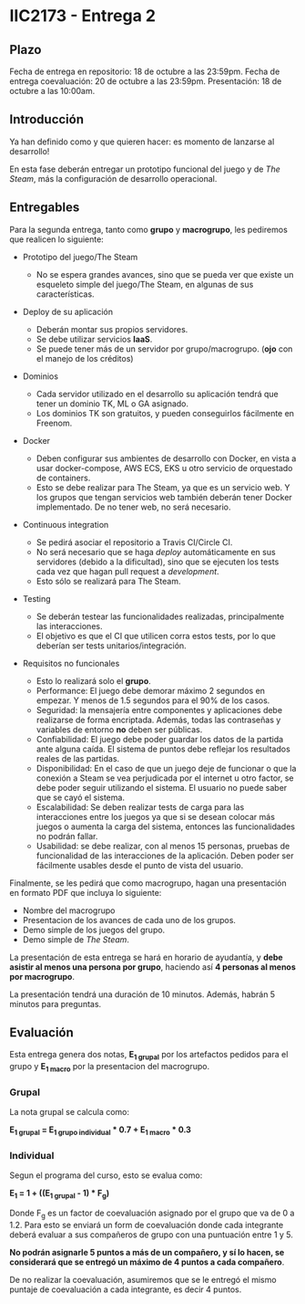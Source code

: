
# IIC2173 - Entrega 2

## Plazo

Fecha de entrega en repositorio: 18 de octubre a las 23:59pm.
Fecha de entrega coevaluación: 20 de octubre a las 23:59pm.
Presentación: 18 de octubre a las 10:00am.

## Introducción

Ya han definido como y que quieren hacer: es momento de lanzarse al desarrollo!

En esta fase deberán entregar un prototipo funcional del juego y de *The Steam*, más la configuración de desarrollo operacional.

## Entregables

Para la segunda entrega, tanto como **grupo** y **macrogrupo**, les pediremos que realicen lo siguiente:

- Prototipo del juego/The Steam
    - No se espera grandes avances, sino que se pueda ver que existe un esqueleto simple del juego/The Steam, en algunas de sus características.

- Deploy de su aplicación
    - Deberán montar sus propios servidores.
    - Se debe utilizar servicios **IaaS**.
    - Se puede tener más de un servidor por grupo/macrogrupo. (**ojo** con el manejo de los créditos)
- Dominios
    - Cada servidor utilizado en el desarrollo su aplicación tendrá que tener un dominio TK, ML o GA asignado.
    - Los dominios TK son gratuitos, y pueden conseguirlos fácilmente en Freenom.
- Docker
    - Deben configurar sus ambientes de desarrollo con Docker, en vista a usar docker-compose, AWS ECS, EKS u otro servicio de orquestado de containers.
    - Esto se debe realizar para The Steam, ya que es un servicio web. Y los grupos que tengan servicios web también deberán tener Docker implementado. De no tener web, no será necesario.
- Continuous integration
    - Se pedirá asociar el repositorio a Travis CI/Circle CI.
    - No será necesario que se haga *deploy* automáticamente en sus servidores (debido a la dificultad), sino que se ejecuten los tests cada vez que hagan pull request a _development_.
    - Esto sólo se realizará para The Steam.
- Testing
    - Se deberán testear las funcionalidades realizadas, principalmente las interacciones.
    - El objetivo es que el CI que utilicen corra estos tests, por lo que deberían ser tests unitarios/integración.
- Requisitos no funcionales
    - Esto lo realizará solo el **grupo**.
    - Performance: El juego debe demorar máximo 2 segundos en empezar. Y menos de 1.5 segundos para el 90% de los casos. 
    - Seguridad: la mensajería entre componentes y aplicaciones debe realizarse de forma encriptada. Además, todas las contraseñas y variables de entorno **no** deben ser públicas.
    - Confiabilidad: El juego debe poder guardar los datos de la partida ante alguna caída. El sistema de puntos debe reflejar los resultados reales de las partidas.
    - Disponibilidad: En el caso de que un juego deje de funcionar o que la conexión a Steam se vea perjudicada por el internet u otro factor, se debe poder seguir utilizando el sistema. El usuario no puede saber que se cayó el sistema.
    - Escalabilidad: Se deben realizar tests de carga para las interacciones entre los juegos ya que si se desean colocar más juegos o aumenta la carga del sistema, entonces las funcionalidades no podrán fallar. 
    - Usabilidad: se debe realizar, con al menos 15 personas, pruebas de funcionalidad de las interacciones de la aplicación. Deben poder ser fácilmente usables desde el punto de vista del usuario. 


Finalmente, se les pedirá que como macrogrupo, hagan una presentación en formato PDF que incluya lo siguiente:

- Nombre del macrogrupo
- Presentacion de los avances de cada uno de los grupos.
- Demo simple de los juegos del grupo.
- Demo simple de *The Steam*.


La presentación de esta entrega se hará en horario de ayudantía, y **debe asistir al menos una persona por grupo**, haciendo así **4 personas al menos por macrogrupo**.

La presentación tendrá una duración de 10 minutos. Además, habrán 5 minutos para preguntas.

## Evaluación

Esta entrega genera dos notas, **E<sub>1 grupal</sub>** por los artefactos pedidos para el grupo y **E<sub>1 macro</sub>** por la presentacion del macrogrupo.

### Grupal

La nota grupal se calcula como: 

**E<sub>1 grupal</sub> = E<sub>1 grupo individual</sub> * 0.7 + E<sub>1 macro</sub> * 0.3**

### Individual

Segun el programa del curso, esto se evalua como:

**E<sub>1</sub> = 1 + ((E<sub>1 grupal</sub> - 1) * F<sub>g</sub>)**			

Donde F<sub>g</sub> es un factor de coevaluación asignado por el grupo que va de 0 a 1.2. Para esto se enviará un form de coevaluación donde cada integrante deberá evaluar a sus compañeros de grupo con una puntuación entre 1 y 5. 

**No podrán asignarle 5 puntos a más de un compañero, y sí lo hacen, se considerará que se entregó un máximo de 4 puntos a cada compañero**.

De no realizar la coevaluación, asumiremos que se le entregó el mismo puntaje de coevaluación a cada integrante, es decir 4 puntos.
